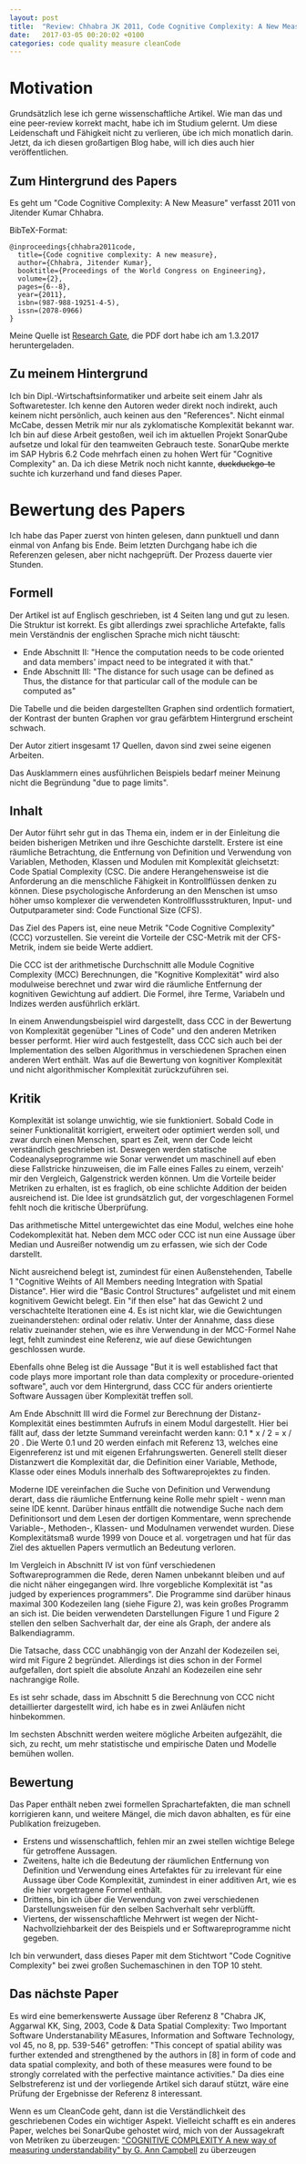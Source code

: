 ```yaml
---
layout: post
title:  "Review: Chhabra JK 2011, Code Cognitive Complexity: A New Measure."
date:   2017-03-05 00:20:02 +0100
categories: code quality measure cleanCode
---
```


Motivation
==========

Grundsätzlich lese ich gerne wissenschaftliche Artikel. Wie man das und eine peer-review korrekt macht, habe ich im Studium gelernt. Um diese Leidenschaft und Fähigkeit nicht zu verlieren, übe ich mich monatlich darin. Jetzt, da ich diesen großartigen Blog habe, will ich dies auch hier veröffentlichen.

Zum Hintergrund des Papers
--------------------------

Es geht um "Code Cognitive Complexity: A New Measure" verfasst 2011 von Jitender Kumar Chhabra.

BibTeX-Format:
```
@inproceedings{chhabra2011code,
  title={Code cognitive complexity: A new measure},
  author={Chhabra, Jitender Kumar},
  booktitle={Proceedings of the World Congress on Engineering},
  volume={2},
  pages={6--8},
  year={2011},
  isbn=(987-988-19251-4-5),
  issn=(2078-0966)
}
```

Meine Quelle ist [Research Gate](https://www.researchgate.net/publication/265403165_Code_Cognitive_Complexity_A_New_Measure), die PDF dort habe ich am 1.3.2017 heruntergeladen.

Zu meinem Hintergrund
---------------------
Ich bin Dipl.-Wirtschaftsinformatiker und arbeite seit einem Jahr als Softwaretester. Ich kenne den Autoren weder direkt noch indirekt, auch keinem nicht persönlich, auch keinen aus den "References". Nicht einmal McCabe, dessen Metrik mir nur als zyklomatische Komplexität bekannt war.
Ich bin auf diese Arbeit gestoßen, weil ich im aktuellen Projekt SonarQube aufsetze und lokal für den teamweiten Gebrauch teste. SonarQube merkte im SAP Hybris 6.2 Code mehrfach einen zu hohen Wert für "Cognitive Complexity" an. Da ich diese Metrik noch nicht kannte, ~~duckduckgo-te~~ suchte ich kurzerhand und fand dieses Paper.

Bewertung des Papers
====================

Ich habe das Paper zuerst von hinten gelesen, dann punktuell und dann einmal von Anfang bis Ende. Beim letzten Durchgang habe ich die Referenzen gelesen, aber nicht nachgeprüft. Der Prozess dauerte vier Stunden.

Formell
-------

Der Artikel ist auf Englisch geschrieben, ist 4 Seiten lang und gut zu lesen. Die Struktur ist korrekt.
Es gibt allerdings zwei sprachliche Artefakte, falls mein Verständnis der englischen Sprache mich nicht täuscht:
* Ende Abschnitt II: "Hence the computation needs to be code oriented and data members' impact need to be integrated it with that."
* Ende Abschnitt III: "The distance for such usage can be defined as Thus, the distance for that particular call of the module can be computed as"

Die Tabelle und die beiden dargestellten Graphen sind ordentlich formatiert, der Kontrast der bunten Graphen vor grau gefärbtem Hintergrund erscheint schwach.

Der Autor zitiert insgesamt 17 Quellen, davon sind zwei seine eigenen Arbeiten.

Das Ausklammern eines ausführlichen Beispiels bedarf meiner Meinung nicht die Begründung "due to page limits".

Inhalt
------

Der Autor führt sehr gut in das Thema ein, indem er in der Einleitung die beiden bisherigen Metriken und ihre Geschichte darstellt. Erstere ist eine räumliche Betrachtung, die Entfernung von Definition und Verwendung von Variablen, Methoden, Klassen und Modulen mit Komplexität gleichsetzt: Code Spatial Complexity (CSC. Die andere Herangehensweise ist die Anforderung an die menschliche Fähigkeit in Kontrollflüssen denken zu können. Diese psychologische Anforderung an den Menschen ist umso höher umso komplexer die verwendeten Kontrollflussstrukturen, Input- und Outputparameter sind: Code Functional Size (CFS).

Das Ziel des Papers ist, eine neue Metrik "Code Cognitive Complexity" (CCC) vorzustellen. Sie vereint die Vorteile der CSC-Metrik mit der CFS-Metrik, indem sie beide Werte addiert.

Die CCC ist der arithmetische Durchschnitt alle Module Cognitive Complexity (MCC) Berechnungen, die "Kognitive Komplexität" wird also modulweise berechnet und zwar wird die räumliche Entfernung der kognitiven Gewichtung auf addiert. Die Formel, ihre Terme, Variabeln und Indizes werden ausführlich erklärt.

In einem Anwendungsbeispiel wird dargestellt, dass CCC in der Bewertung von Komplexität gegenüber "Lines of Code" und den anderen Metriken besser performt. Hier wird auch festgestellt, dass CCC sich auch bei der Implementation des selben Algorithmus in verschiedenen Sprachen einen anderen Wert enthält. Was auf die Bewertung von kognitiver Komplexität und nicht algorithmischer Komplexität zurückzuführen sei.

Kritik
------

Komplexität ist solange unwichtig, wie sie funktioniert. Sobald Code in seiner Funktionalität korrigiert, erweitert oder optimiert werden soll, und zwar durch einen Menschen, spart es Zeit, wenn der Code leicht verständlich geschrieben ist. Deswegen werden statische Codeanalyseprogramme wie Sonar verwendet um maschinell auf eben diese Fallstricke hinzuweisen, die im Falle eines Falles zu einem, verzeih' mir den Vergleich,  Galgenstrick werden können.
Um die Vorteile beider Metriken zu erhalten, ist es fraglich, ob eine schlichte Addition der beiden ausreichend ist. Die Idee ist grundsätzlich gut, der vorgeschlagenen Formel fehlt noch die kritische Überprüfung.

Das arithmetische Mittel untergewichtet das eine Modul, welches eine hohe Codekomplexität hat. Neben dem MCC oder CCC ist nun eine Aussage über Median und Ausreißer notwendig um zu erfassen, wie sich der Code darstellt.

Nicht ausreichend belegt ist, zumindest für einen Außenstehenden,  Tabelle 1 "Cognitive Weihts of All Members needing Integration with Spatial Distance". Hier wird die "Basic Control Structures" aufgelistet und mit einem kognitivem Gewicht belegt. Ein "if then else" hat das Gewicht 2 und verschachtelte Iterationen eine 4. Es ist nicht klar, wie die Gewichtungen zueinanderstehen: ordinal oder relativ. Unter der Annahme, dass diese relativ zueinander stehen, wie es ihre Verwendung in der MCC-Formel Nahe legt, fehlt zumindest eine Referenz, wie auf diese Gewichtungen geschlossen wurde.

Ebenfalls ohne Beleg ist die Aussage "But it is well established fact that code plays more important role than data complexity or procedure-oriented software", auch vor dem Hintergrund, dass CCC für anders orientierte Software Aussagen über Komplexität treffen soll.

Am Ende Abschnitt III wird die Formel zur Berechnung der Distanz-Komplexität eines bestimmten Aufrufs in einem Modul dargestellt. Hier bei fällt auf, dass der letzte Summand vereinfacht werden kann: 0.1 * x / 2 = x / 20 . Die Werte 0.1 und 20 werden einfach mit Referenz 13, welches eine Eigenreferenz ist und mit eigenen Erfahrungswerten. Generell stellt dieser Distanzwert die Komplexität dar, die Definition einer Variable, Methode, Klasse oder eines Moduls innerhalb des Softwareprojektes zu finden.

Moderne IDE vereinfachen die Suche von Definition und Verwendung derart, dass die räumliche Entfernung keine Rolle mehr spielt - wenn man seine IDE kennt. Darüber hinaus entfällt die notwendige Suche nach dem Definitionsort und dem Lesen der dortigen Kommentare, wenn sprechende Variable-, Methoden-, Klassen- und Modulnamen verwendet wurden. Diese Komplexitätsmaß wurde 1999 von Douce et al. vorgetragen und hat für das Ziel des aktuellen Papers vermutlich an Bedeutung verloren.

Im Vergleich in Abschnitt IV ist von fünf verschiedenen Softwareprogrammen die Rede, deren Namen unbekannt bleiben und auf die nicht näher eingegangen wird. Ihre vorgebliche Komplexität ist "as judged by experiences programmers". Die Programme sind darüber hinaus maximal 300 Kodezeilen lang (siehe Figure 2), was kein großes Programm an sich ist. Die beiden verwendeten Darstellungen Figure 1 und Figure 2 stellen den selben Sachverhalt dar, der eine als Graph, der andere als Balkendiagramm.

Die Tatsache, dass CCC unabhängig von der Anzahl der Kodezeilen sei, wird mit Figure 2 begründet. Allerdings ist dies schon in der Formel aufgefallen, dort spielt die absolute Anzahl an Kodezeilen eine sehr nachrangige Rolle.

Es ist sehr schade, dass im Abschnitt 5 die Berechnung von CCC nicht detaillierter dargestellt wird, ich habe es in zwei Anläufen nicht hinbekommen.

Im sechsten Abschnitt werden weitere mögliche Arbeiten aufgezählt, die sich, zu recht, um mehr statistische und empirische Daten und Modelle bemühen wollen.

Bewertung
---------

Das Paper enthält neben zwei formellen Sprachartefakten, die man schnell korrigieren kann, und weitere Mängel, die mich davon abhalten, es für eine Publikation freizugeben.
* Erstens und wissenschaftlich, fehlen mir an zwei stellen wichtige Belege für getroffene Aussagen.
* Zweitens, halte ich die Bedeutung der räumlichen Entfernung von Definition und Verwendung eines Artefaktes für zu irrelevant für eine Aussage über Code Komplexität, zumindest in einer additiven Art, wie es die hier vorgetragene Formel enthält.
* Drittens, bin ich über die Verwendung von zwei verschiedenen Darstellungsweisen für den selben Sachverhalt sehr verblüfft.
* Viertens, der wissenschaftliche Mehrwert ist wegen der Nicht-Nachvollziehbarkeit der des Beispiels und er Softwareprogramme nicht gegeben.

Ich bin verwundert, dass dieses Paper mit dem Stichtwort "Code Cognitive Complexity" bei zwei großen Suchemaschinen in den TOP 10 steht.

Das nächste Paper
-----------------

Es wird eine bemerkenswerte Aussage über Referenz 8 "Chabra JK, Aggarwal KK, Sing, 2003, Code & Data Spatial Complexity: Two Important Software Understanability MEasures, Information and Software Technology, vol 45, no 8, pp. 539-546" getroffen: "This concept of spatial ability was further extended and strengthened by the authors in [8] in form of code and data spatial complexity, and both of these measures were found to be strongly correlated with the perfective maintance activities." Da dies eine Selbstreferenz ist und der vorliegende Artikel sich darauf stützt, wäre eine Prüfung der Ergebnisse der Referenz 8 interessant.

Wenn es um CleanCode geht, dann ist die Verständlichkeit des geschriebenen Codes ein wichtiger Aspekt. Vielleicht schafft es ein anderes Paper, welches bei SonarQube gehostet wird, mich von der Aussagekraft von Metriken zu überzeugen: ["COGNITIVE COMPLEXITY A new way of measuring understandability" by G. Ann Campbell](https://www.sonarsource.com/docs/CognitiveComplexity.pdf) zu überzeugen

